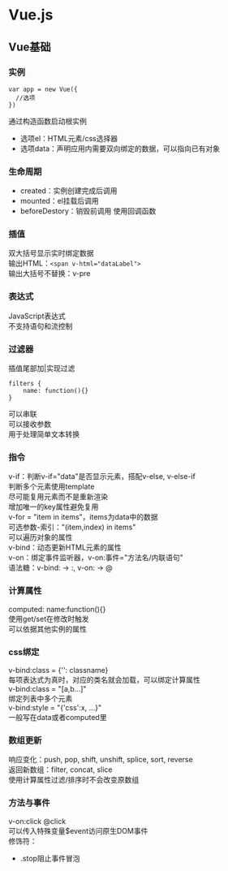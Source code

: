# Vue.js

## Vue基础
### 实例
```
var app = new Vue({
  //选项
})
```
通过构造函数启动根实例  
* 选项el：HTML元素/css选择器
* 选项data：声明应用内需要双向绑定的数据，可以指向已有对象

### 生命周期
* created：实例创建完成后调用
* mounted：el挂载后调用
* beforeDestory：销毁前调用
使用回调函数  

### 插值
双大括号显示实时绑定数据  
输出HTML：`<span v-html="dataLabel">`  
输出大括号不替换：v-pre  

### 表达式
JavaScript表达式  
不支持语句和流控制  

### 过滤器
插值尾部加|实现过滤  
```
filters {
	name: function(){}
}
```
可以串联  
可以接收参数  
用于处理简单文本转换  

### 指令
v-if：判断v-if="data"是否显示元素，搭配v-else, v-else-if  
判断多个元素使用template  
尽可能复用元素而不是重新渲染   
增加唯一的key属性避免复用  
v-for = "item in items"，items为data中的数据  
可选参数-索引："(item,index) in items"  
可以遍历对象的属性  
v-bind：动态更新HTML元素的属性  
v-on：绑定事件监听器，v-on:事件="方法名/内联语句"    
语法糖：v-bind: -> :, v-on: -> @  

### 计算属性
computed: name:function(){}  
使用get/set在修改时触发  
可以依据其他实例的属性  

### css绑定
v-bind:class = {'': classname}  
每项表达式为真时，对应的类名就会加载，可以绑定计算属性  
v-bind:class = "[a,b...]"  
绑定列表中多个元素  
v-bind:style = "{'css':x, ...}"  
一般写在data或者computed里  

### 数组更新
响应变化：push, pop, shift, unshift, splice, sort, reverse  
返回新数组：filter, concat, slice  
使用计算属性过滤/排序时不会改变原数组  

### 方法与事件
v-on:click @click  
可以传入特殊变量$event访问原生DOM事件  
修饰符：  
* .stop阻止事件冒泡